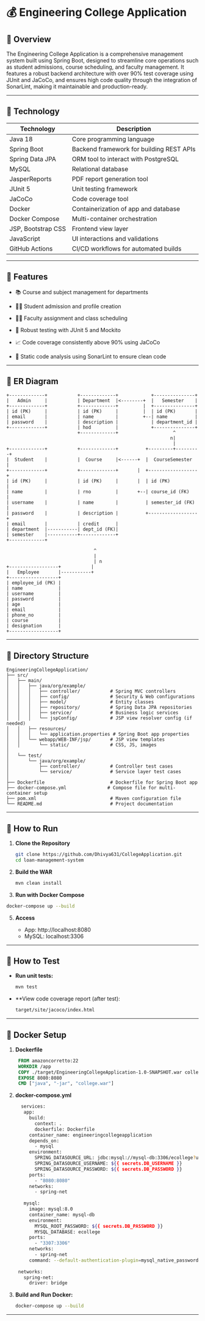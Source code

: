 # 💰 Engineering College Application

## 📌 Overview
The Engineering College Application is a comprehensive management system built using Spring Boot, designed to streamline core operations such as student admissions, course scheduling, and faculty management. It features a robust backend architecture with over 90% test coverage using JUnit and JaCoCo, and ensures high code quality through the integration of SonarLint, making it maintainable and production-ready.

---

## 🔧 Technology


| Technology         | Description                                       |
|--------------------|---------------------------------------------------|
| Java 18            | Core programming language                         |
| Spring Boot        | Backend framework for building REST APIs          |
| Spring Data JPA    | ORM tool to interact with PostgreSQL              |
| MySQL              | Relational database                               |
| JasperReports      | PDF report generation tool                        |
| JUnit 5            | Unit testing framework                            |
| JaCoCo             | Code coverage tool                                |
| Docker             | Containerization of app and database              |
| Docker Compose     | Multi-container orchestration                     |
| JSP, Bootstrap CSS | Frontend view layer                               |
| JavaScript         | UI interactions and validations                   |
| GitHub Actions     | CI/CD workflows for automated builds              |

---

## 🧩 Features

- 📚 Course and subject management for departments

- 🧑‍🎓 Student admission and profile creation

- 🧑‍🏫 Faculty assignment and class scheduling

- 🧪 Robust testing with JUnit 5 and Mockito

- 📈 Code coverage consistently above 90% using JaCoCo

- 🧹 Static code analysis using SonarLint to ensure clean code

---

## 🧬 ER Diagram

```text
+-------------+           +-------------+            +---------------+
|   Admin     |           | Department  |<--------+  |   Semester    |
+-------------+           +-------------+         |  +---------------+
| id (PK)     |           | id (PK)     |         |  | id (PK)       |
| email       |           | name        |         +--| name          |
| password    |           | description |            | department_id |
+-------------+           | hod         |            +---------------+
                          +-------------+                    ^
                                                            n|
                                                             |
+-------------+           +-------------+          +---------+---------+
|  Student    |           |  Course     |<------+  |  CourseSemester   |
+-------------+           +-------------+       |  +------------------+
| id (PK)     |           | id (PK)     |       |  | id (PK)          |
| name        |           | rno         |       +--| course_id (FK)   |
| username    |           | name        |          | semester_id (FK) |
| password    |           | description |          +------------------+
| email       |           | credit      |
| department  |-----------| dept_id (FK)|
| semester    |-----------+-------------+
+-------------+

                                ^
                                |
                                | n
+------------------+           |
|   Employee       |-----------+
+------------------+
| employee_id (PK) |
| name             |
| username         |
| password         |
| age              |
| email            |
| phone_no         |
| course           |
| designation      |
+------------------+

```
---

## 📂 Directory Structure
```text
EngineeringCollegeApplication/
├── src/
│   ├── main/
│   │   ├── java/org/example/
│   │   │   ├── controller/           # Spring MVC controllers
│   │   │   ├── config/               # Security & Web configurations
│   │   │   ├── model/                # Entity classes
│   │   │   ├── repository/           # Spring Data JPA repositories
│   │   │   ├── service/              # Business logic services
│   │   │   └── jspConfig/            # JSP view resolver config (if needed)
│   │   ├── resources/
│   │   │   └── application.properties # Spring Boot app properties
│   │   └── webapp/WEB-INF/jsp/       # JSP view templates
│   │       └── static/               # CSS, JS, images
│
│   └── test/
│       └── java/org/example/
│           ├── controller/           # Controller test cases
│           └── service/              # Service layer test cases
│
├── Dockerfile                        # Dockerfile for Spring Boot app
├── docker-compose.yml               # Compose file for multi-container setup
├── pom.xml                           # Maven configuration file
└── README.md                         # Project documentation

```
---

## 🚀 How to Run

1. **Clone the Repository**
   ```bash
   git clone https://github.com/Dhivya631/CollegeApplication.git
   cd loan-management-system
    ```
2. **Build the WAR**
   ```bash
   mvn clean install
   ```
3. **Run with Docker Compose**
  ```bash
  docker-compose up --build
  ```
5. **Access**
   
     - App: http://localhost:8080
     - MySQL: localhost:3306

---

## 🧪 How to Test

- **Run unit tests:**
  ```bash
  mvn test
  ```
- **View code coverage report (after test):
  ```bash
  target/site/jacoco/index.html
  ```
  
---

## 🐳 Docker Setup

1. **Dockerfile**

   ```Dockerfile
    FROM amazoncorretto:22
    WORKDIR /app
    COPY ./target/EngineeringCollegeApplication-1.0-SNAPSHOT.war college.war
    EXPOSE 8080:8080
    CMD ["java", "-jar", "college.war"]
   ```

2. **docker-compose.yml**
   ```bash
     services:
      app:
        build:
          context: .
          dockerfile: Dockerfile
        container_name: engineeringcollegeapplication
        depends_on:
          - mysql
        environment:
          SPRING_DATASOURCE_URL: jdbc:mysql://mysql-db:3306/ecollege?useSSL=false&allowPublicKeyRetrieval=true&serverTimezone=UTC
          SPRING_DATASOURCE_USERNAME: ${{ secrets.DB_USERNAME }}
          SPRING_DATASOURCE_PASSWORD: ${{ secrets.DB_PASSWORD }}
        ports:
          - "8080:8080"
        networks:
          - spring-net
    
      mysql:
        image: mysql:8.0
        container_name: mysql-db
        environment:
          MYSQL_ROOT_PASSWORD: ${{ secrets.DB_PASSWORD }}
          MYSQL_DATABASE: ecollege
        ports:
          - "3307:3306"
        networks:
          - spring-net
        command: --default-authentication-plugin=mysql_native_password
    
    networks:
      spring-net:
        driver: bridge

   ```
3. **Build and Run Docker:**
   ```bash
   docker-compose up --build
   ```
---

